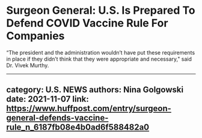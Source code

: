 # Surgeon General: U.S. Is Prepared To Defend COVID Vaccine Rule For Companies

“The president and the administration wouldn’t have put these requirements in place if they didn’t think that they were appropriate and necessary," said Dr. Vivek Murthy.

---
category: U.S. NEWS
authors: Nina Golgowski
date: 2021-11-07
link: https://www.huffpost.com/entry/surgeon-general-defends-vaccine-rule_n_6187fb08e4b0ad6f588482a0
---
